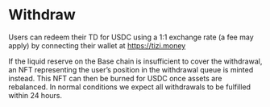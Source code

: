 # Withdraw

Users can redeem their TD for USDC using a 1:1 exchange rate (a fee may apply) by connecting their wallet at https://tizi.money

If the liquid reserve on the Base chain is insufficient to cover the withdrawal, an NFT representing the user’s position in the withdrawal queue is minted instead. This NFT can then be burned for USDC once assets are rebalanced. In normal conditions we expect all withdrawals to be fulfilled within 24 hours.
